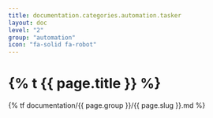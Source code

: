 ```yaml
---
title: documentation.categories.automation.tasker
layout: doc
level: "2"
group: "automation"
icon: "fa-solid fa-robot"
---
```


# {% t {{ page.title }} %}

{% tf documentation/{{ page.group }}/{{ page.slug }}.md %}
